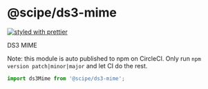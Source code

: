 # @scipe/ds3-mime

[![styled with prettier](https://img.shields.io/badge/styled_with-prettier-ff69b4.svg)](https://github.com/prettier/prettier)

DS3 MIME

Note: this module is auto published to npm on CircleCI. Only run `npm version
patch|minor|major` and let CI do the rest.

```js
import ds3Mime from '@scipe/ds3-mime';
```
